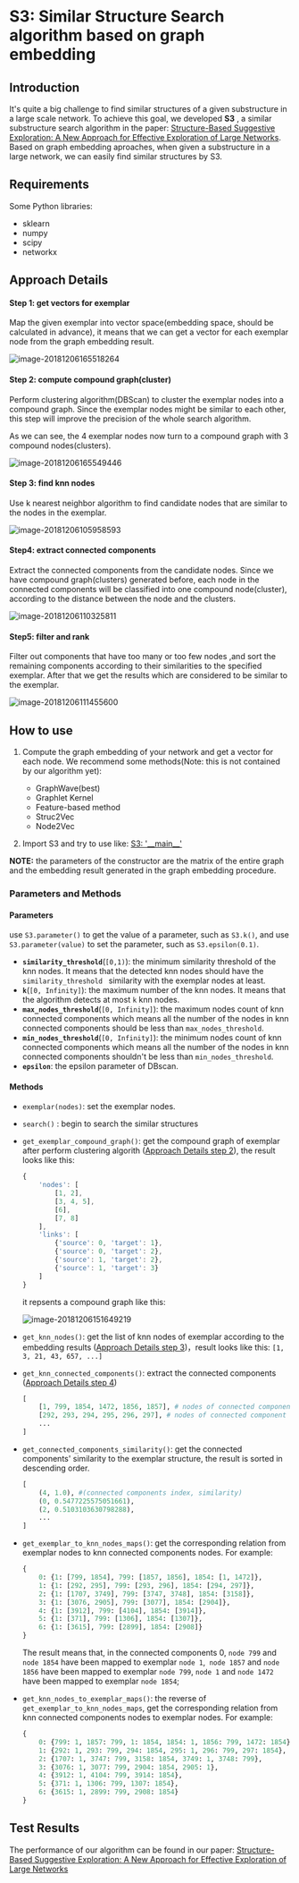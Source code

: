 # S3: Similar Structure Search algorithm based on graph embedding

## Introduction

It's quite a big challenge to find similar structures of a given substructure in a large scale network. To achieve this goal, we developed **S3** , a similar substructure search algorithm in the paper: [Structure-Based Suggestive Exploration: A New Approach for Effective Exploration of Large Networks](https://ieeexplore.ieee.org/abstract/document/8440813). Based on graph embedding aproaches, when given a substructure in a large network, we can easily find similar structures by S3.

## Requirements

Some Python libraries:

- sklearn
- numpy
- scipy
- networkx

## Approach Details

#### Step 1: get vectors for  exemplar

Map the given exemplar into vector space(embedding space, should be calculated in advance), it means that we can get a vector for each exemplar node from the graph embedding result. 

![image-20181206165518264](http://jackie-image.oss-cn-hangzhou.aliyuncs.com/image-20181206165518264.png)

#### Step 2: compute compound graph(cluster)

Perform clustering algorithm(DBScan) to cluster the exemplar nodes into a compound graph. Since the exemplar nodes might be similar to each other, this step will improve the precision of the whole search algorithm.

As we can see, the 4 exemplar nodes now turn to a compound graph with 3 compound nodes(clusters).

![image-20181206165549446](http://jackie-image.oss-cn-hangzhou.aliyuncs.com/image-20181206165549446.png)

#### Step 3: find knn nodes

Use k nearest neighbor algorithm to find candidate nodes that are similar to the nodes in the exemplar.

![image-20181206105958593](http://jackie-image.oss-cn-hangzhou.aliyuncs.com/image-20181206105958593.png)

#### Step4: extract connected components

Extract the connected components from the candidate nodes. Since we have compound graph(clusters) generated before, each node in the connected components will be classified into one compound node(cluster), according to the distance between the node and the clusters.

![image-20181206110325811](http://jackie-image.oss-cn-hangzhou.aliyuncs.com/image-20181206110325811.png)

#### Step5: filter and rank

Filter out components that have too many or too few nodes ,and sort the remaining components according to their similarities to the specified exemplar. After that we get the results which are considered to be similar to the exemplar.

![image-20181206111455600](http://jackie-image.oss-cn-hangzhou.aliyuncs.com/image-20181206111455600.png)



## How to use

1. Compute the graph embedding of your network and get a vector for each node. We recommend some methods(Note: this is not contained by our algorithm yet):

   - GraphWave(best)
   - Graphlet Kernel
   - Feature-based method
   - Struc2Vec
   - Node2Vec
2. Import S3 and try to use like: [S3: '\_\_main\_\_'](https://github.com/ZJUVAG/S3/blob/861e5f74eddedd7422a44324ad9b786511ecd4ed/S3.py#L418)



**NOTE:** the parameters of the constructor are the matrix of the entire graph and the embedding result generated in the graph embedding procedure.




### Parameters and Methods

#### Parameters

use `S3.parameter()` to get the value of a parameter, such as `S3.k()`, and use `S3.parameter(value)` to set the parameter, such as `S3.epsilon(0.1)`.

- **`similarity_threshold`**(`[0,1)`): the minimum similarity threshold of the knn nodes. It means that the detected knn nodes should have the `similarity_threshold ` similarity with the exemplar nodes  at least.
- **`k`**(`[0, Infinity]`):  the maximum number of the knn nodes. It means that the algorithm detects at most `k` knn nodes.
- **`max_nodes_threshold`**(`[0, Infinity]`): the maximum nodes count of knn connected components which means all the number of the nodes in knn connected components should be less than `max_nodes_threshold`.
- **`min_nodes_threshold`**(`[0, Infinity]`): the minimum nodes count of knn connected components which means all the number of the nodes in knn connected components shouldn't be less than `min_nodes_threshold`.
- **`epsilon`**: the epsilon parameter of DBscan.



#### Methods

- `exemplar(nodes)`: set the exemplar nodes.

- `search()` : begin to search the similar structures

- `get_exemplar_compound_graph()`: get the compound graph of exemplar after perform clustering algorith ([Approach Details step 2](https://github.com/ZJUVAG/S3#step-2-compute-compound-graphcluster)), the result looks like this: 

  ```javascript
  {
      'nodes': [
          [1, 2],
          [3, 4, 5],
          [6],
          [7, 8]
      ],
      'links': [
          {'source': 0, 'target': 1},
          {'source': 0, 'target': 2},
          {'source': 1, 'target': 2},
          {'source': 1, 'target': 3}
      ]
  }
  ```

  it repsents a compound graph like this:

  ![image-20181206151649219](http://jackie-image.oss-cn-hangzhou.aliyuncs.com/image-20181206151649219.png)

- `get_knn_nodes()`: get the list of knn nodes of exemplar according to the embedding results ([Approach Details step 3](https://github.com/ZJUVAG/S3#step-3-find-knn-nodes))，result looks like this:  `[1, 3, 21, 43, 657, ...]`

- `get_knn_connected_components()`: extract the connected components ([Approach Details step 4](https://github.com/ZJUVAG/S3#step4-extract-connected-components))

  ```python
  [
      [1, 799, 1854, 1472, 1856, 1857], # nodes of connected component 0
      [292, 293, 294, 295, 296, 297], # nodes of connected component 1
      ...
  ]
  ```

- `get_connected_components_similarity()`: get the connected components' similarity to the exemplar structure, the result is sorted in descending order.

    ```python
    [
        (4, 1.0), #(connected components index, similarity)
        (0, 0.5477225575051661),
        (2, 0.5103103630798288),
        ...
    ]
    ```

- `get_exemplar_to_knn_nodes_maps()`: get the corresponding relation from exemplar nodes to knn connected components nodes. For example:

    ```python
    {
        0: {1: [799, 1854], 799: [1857, 1856], 1854: [1, 1472]},
        1: {1: [292, 295], 799: [293, 296], 1854: [294, 297]},
        2: {1: [1707, 3749], 799: [3747, 3748], 1854: [3158]},
        3: {1: [3076, 2905], 799: [3077], 1854: [2904]},
        4: {1: [3912], 799: [4104], 1854: [3914]},
        5: {1: [371], 799: [1306], 1854: [1307]},
        6: {1: [3615], 799: [2899], 1854: [2908]}
    }
    ```

    The result means that, in the connected components 0, `node 799` and `node 1854` have been mapped to exemplar `node 1`,` node 1857` and `node 1856` have been mapped to exemplar `node 799`, `node 1` and `node 1472` have been mapped to exemplar `node 1854`;

- `get_knn_nodes_to_exemplar_maps()`: the reverse of `get_exemplar_to_knn_nodes_maps`, get the corresponding relation from knn connected components nodes to exemplar nodes. For example:

    ```python
    {
        0: {799: 1, 1857: 799, 1: 1854, 1854: 1, 1856: 799, 1472: 1854},
        1: {292: 1, 293: 799, 294: 1854, 295: 1, 296: 799, 297: 1854},
        2: {1707: 1, 3747: 799, 3158: 1854, 3749: 1, 3748: 799},
        3: {3076: 1, 3077: 799, 2904: 1854, 2905: 1},
        4: {3912: 1, 4104: 799, 3914: 1854},
        5: {371: 1, 1306: 799, 1307: 1854},
        6: {3615: 1, 2899: 799, 2908: 1854}
    }
    ```

## Test Results

The performance of our algorithm can be found in our paper: [Structure-Based Suggestive Exploration: A New Approach for Effective Exploration of Large Networks](https://ieeexplore.ieee.org/abstract/document/8440813)
